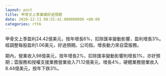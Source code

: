 ```yaml
---
layout: post
title: 甲骨文上季業績好過預期
date: 2020-12-11 08:55:42.000000000 +08:00
categories: rthk
---
```


甲骨文上季盈利24.42億美元，按年增長6%，扣除匯率變動影響，盈利增長3%。經調整每股盈利1.06美元，好過預期。公司指，增長動力來自雲服務。

期內，營業收入98億美元，按年增長2%，扣除匯率變動影響則增長1%，亦好預期；雲服務和授權支援業務營業收入71.12億美元，增長4%，硬體業務營業收入8.44億美元，按年下跌3%。

